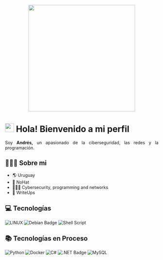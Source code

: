 <p align="center"> <img width="350px" src="https://i.postimg.cc/nckmhwxk/perfil1.gif"> </p>

# <img src="https://i.postimg.cc/Y0VQtvYW/Mano.gif" width="29px"> Hola! Bienvenido a mi perfil 
<p align="justify">Soy <strong>Andrés,</strong> un apasionado de la ciberseguridad, las redes y la programación.</p> </p>  <p align="center">


## 👨🏻‍💻 Sobre mi



- 🌎 Uruguay
- 🎩 NoHat
- 👨🏻‍💻 Cybersecurity, programming and networks
- 📝 WriteUps
<p align="center">

</a>


</a>


</a>
</p>

## 💻 Tecnologías

![LINUX](https://img.shields.io/badge/Linux-FCC624?style=for-the-badge&logo=linux&logoColor=black)
![Debian Badge](https://img.shields.io/badge/Debian-A81D33?logo=debian&logoColor=fff&style=for-the-badge)
![Shell Script](https://img.shields.io/badge/shell_script-%23121011.svg?style=for-the-badge&logo=gnu-bash&logoColor=white)
## 📚 Tecnologías en Proceso

![Python](https://img.shields.io/badge/python-3670A0?style=for-the-badge&logo=python&logoColor=ffdd54) 
![Docker](https://img.shields.io/badge/docker-%230db7ed.svg?style=for-the-badge&logo=docker&logoColor=white)
![C#](https://img.shields.io/badge/c%23-%23239120.svg?style=for-the-badge&logo=c-sharp&logoColor=white)
![.NET Badge](https://img.shields.io/badge/.NET-512BD4?logo=dotnet&logoColor=fff&style=for-the-badge)
![MySQL](https://img.shields.io/badge/mysql-%2300f.svg?style=for-the-badge&logo=mysql&logoColor=white)

